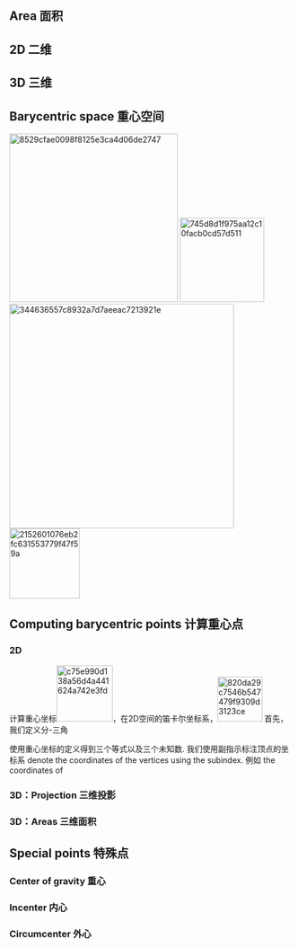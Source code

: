 ## Area 面积

## 2D 二维

## 3D 三维 

## Barycentric space 重心空间
<img width="300" alt="8529cfae0098f8125e3ca4d06de2747" src="https://user-images.githubusercontent.com/31954987/236831345-b6421ff6-08b9-44ea-be18-336cd3fcc21f.png">
<img width="150" alt="745d8d1f975aa12c10facb0cd57d511" src="https://user-images.githubusercontent.com/31954987/236831710-c52b8124-1988-45b7-a314-9b60ad21d0b8.png">
<img width="400" alt="344636557c8932a7d7aeeac7213921e" src="https://user-images.githubusercontent.com/31954987/236836259-f42ec288-d2dd-42d2-9efc-a5e91a4bc092.png">
<img width="125" alt="2152601076eb2fc631553779f47f59a" src="https://user-images.githubusercontent.com/31954987/236836732-6245990d-d21b-40a6-9b66-1309813c3fb3.png">

## Computing barycentric points 计算重心点

### 2D 
计算重心坐标<img width="100" alt="c75e990d138a56d4a441624a742e3fd" src="https://github.com/ChenxingWang93/Math/assets/31954987/731c99fe-b90a-4e3f-9bce-7cd630cea9dc">，在2D空间的笛卡尔坐标系，<img width="80" alt="820da29c7546b547479f9309d3123ce" src="https://github.com/ChenxingWang93/Math/assets/31954987/39e0e776-636b-4b6e-ae58-92680cd66750"> 
首先，我们定义分-三角

使用重心坐标的定义得到三个等式以及三个未知数. 我们使用副指示标注顶点的坐标系 denote the coordinates of the vertices using the subindex. 例如 the coordinates of 


### 3D：Projection 三维投影

### 3D：Areas 三维面积

## Special points 特殊点

### Center of gravity 重心

### Incenter 内心

### Circumcenter 外心

